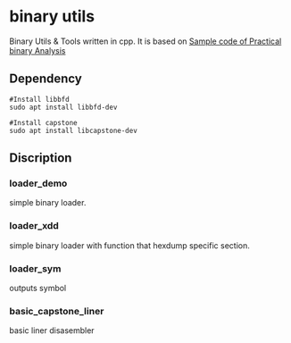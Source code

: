 # binary utils
Binary Utils & Tools written in cpp.
It is based on [Sample code of Practical binary Analysis](https://practicalbinaryanalysis.com/)

## Dependency
```
#Install libbfd
sudo apt install libbfd-dev

#Install capstone
sudo apt install libcapstone-dev
```
## Discription
### loader_demo
simple binary loader.

### loader_xdd
simple binary loader with function that hexdump specific section.

### loader_sym
outputs symbol

### basic_capstone_liner
basic liner disasembler
